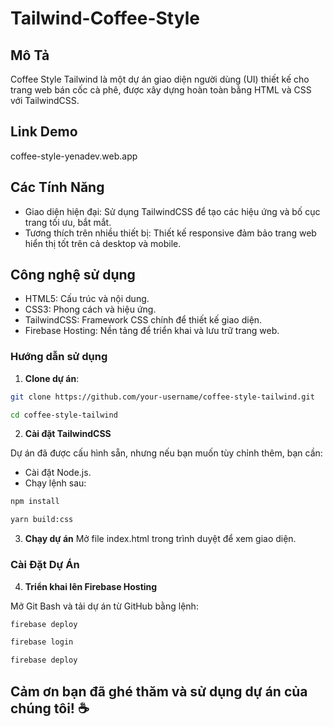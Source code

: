 # Tailwind-Coffee-Style

## Mô Tả

Coffee Style Tailwind là một dự án giao diện người dùng (UI) thiết kế cho trang web bán cốc cà phê, được xây dựng hoàn toàn bằng HTML và CSS với TailwindCSS.

## Link Demo

coffee-style-yenadev.web.app

## Các Tính Năng

- Giao diện hiện đại: Sử dụng TailwindCSS để tạo các hiệu ứng và bố cục trang tối ưu, bắt mắt.
- Tương thích trên nhiều thiết bị: Thiết kế responsive đảm bảo trang web hiển thị tốt trên cả desktop và mobile.

## Công nghệ sử dụng

- HTML5: Cấu trúc và nội dung.
- CSS3: Phong cách và hiệu ứng.
- TailwindCSS: Framework CSS chính để thiết kế giao diện.
- Firebase Hosting: Nền tảng để triển khai và lưu trữ trang web.

### Hướng dẫn sử dụng

1. **Clone dự án**:

```bash
git clone https://github.com/your-username/coffee-style-tailwind.git
```

```bash
cd coffee-style-tailwind
```

2. **Cài đặt TailwindCSS**

Dự án đã được cấu hình sẵn, nhưng nếu bạn muốn tùy chỉnh thêm, bạn cần:

- Cài đặt Node.js.
- Chạy lệnh sau:

```bash
npm install
```

```bash
yarn build:css
```

3. **Chạy dự án**
   Mở file index.html trong trình duyệt để xem giao diện.

### Cài Đặt Dự Án

4. **Triển khai lên Firebase Hosting**

Mở Git Bash và tải dự án từ GitHub bằng lệnh:

```bash
firebase deploy
```

```bash
firebase login
```

```bash
firebase deploy
```

## Cảm ơn bạn đã ghé thăm và sử dụng dự án của chúng tôi! ☕
